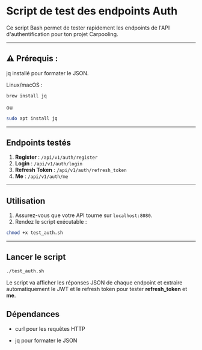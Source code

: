 # Script de test des endpoints Auth

Ce script Bash permet de tester rapidement les endpoints de l'API d'authentification pour ton projet Carpooling.

---

## ⚠️ Prérequis : 

jq installé pour formater le JSON.

Linux/macOS : 

```bash 
brew install jq 
``` 
ou  

```bash
sudo apt install jq 
 ```

---

## Endpoints testés

1. **Register** : `/api/v1/auth/register`
2. **Login** : `/api/v1/auth/login`
3. **Refresh Token** : `/api/v1/auth/refresh_token`
4. **Me** : `/api/v1/auth/me`

---

## Utilisation

1. Assurez-vous que votre API tourne sur `localhost:8080`.
2. Rendez le script exécutable :

```bash
chmod +x test_auth.sh
```

---

## Lancer le script

```bash
./test_auth.sh
```

Le script va afficher les réponses JSON de chaque endpoint et extraire automatiquement le JWT
et le refresh token pour tester **refresh_token** et **me**.

## Dépendances

- curl pour les requêtes HTTP

- jq pour formater le JSON